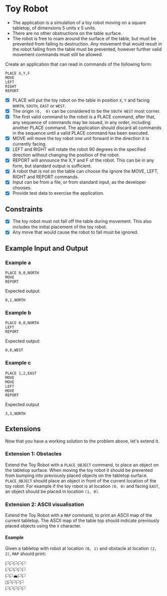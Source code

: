 # Toy Robot

- The application is a simulation of a toy robot moving on a square tabletop, of dimensions 5 units x 5 units.
- There are no other obstructions on the table surface.
- The robot is free to roam around the surface of the table, but must be prevented from falling to destruction. Any movement that would result in the robot falling from the table must be prevented, however further valid movement commands must still be allowed.

Create an application that can read in commands of the following form:

```
PLACE X,Y,F
MOVE
LEFT
RIGHT
REPORT
```

- [X] PLACE will put the toy robot on the table in position `X`, `Y` and facing `NORTH`, `SOUTH`, `EAST` or `WEST`.
- [X] The origin `(0,  0)` can be considered to be the `SOUTH WEST` most corner.
- [X] The first valid command to the robot is a PLACE command, after that, any sequence of commands may be issued, in any order, including another PLACE command. The application should discard all commands in the sequence until a valid PLACE command has been executed.
- [X] MOVE will move the toy robot one unit forward in the direction it is currently facing.
- [X] LEFT and RIGHT will rotate the robot 90 degrees in the specified direction without changing the position of the robot.
- [X] REPORT will announce the X,Y and F of the robot. This can be in any form, but standard output is sufficient.
- [X] A robot that is not on the table can choose the ignore the MOVE, LEFT, RIGHT and REPORT commands.
- [X] Input can be from a file, or from standard input, as the developer chooses.
- [X] Provide test data to exercise the application.

## Constraints

- [X] The toy robot must not fall off the table during movement. This also includes the initial placement of the toy robot.
- [X] Any move that would cause the robot to fall must be ignored.

## Example Input and Output

### Example a

```
PLACE 0,0,NORTH
MOVE
REPORT
```

Expected output:

```
0,1,NORTH
```

### Example b

```
PLACE 0,0,NORTH
LEFT
REPORT
```

Expected output:

```
0,0,WEST
```

### Example c

```
PLACE 1,2,EAST
MOVE
MOVE
LEFT
MOVE
REPORT
```

Expected output

```
3,3,NORTH
```

## Extensions

Now that you have a working solution to the problem above, let's extend it.

### Extension 1: Obstacles

Extend the Toy Robot with a `PLACE_OBJECT` command, to place an object on the tabletop surface. When moving the toy robot it should be prevented from bumping into previously placed objects on the tabletop surface. `PLACE_OBJECT` should place an object in front of the current location of the toy robot. For example if the toy robot is at location `(0, 0)` and facing `EAST`, an object should be placed in location `(1, 0)`.

### Extension 2: ASCII visualisation

Extend the Toy Robot with a `MAP` command, to print an ASCII map of the current tabletop. The ASCII map of the table top should indicate previously placed objects using the `X` character.

#### Example

Given a tabletop with robot at location `(0, 1)` and obstacle at location `(2, 2)`, `MAP` should print:

```
🏳🏳🏳🏳🏳
🏳🏳🏳🏳🏳
🏳🏳🏔🏳🏳
🤖️🏳🏳🏳🏳
🏳🏳🏳🏳🏳
```
